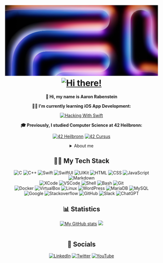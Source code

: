 <h1 align="center">
    <img src="https://github.com/aaron-22766/aaron-22766/blob/main/bin/images/banner-2025.jpeg" alt="">
    <a href="https://git.io/typing-svg"><img src="https://readme-typing-svg.herokuapp.com?font=M+PLUS+Rounded+1c&weight=800&size=40&color=497DE6&center=true&vCenter=true&random=false&width=700&height=70&lines=Hi+there!+I'm+Aaron+%E2%9C%8C%EF%B8%8F;Welcome+to+my+profile!" alt="Hi there!" /></a>
</h1>
<div align="center">
  
  **👋 Hi, my name is Aaron Rabenstein**
  
  **🐦‍🔥 I'm currently learning iOS App Development:**

   <a href="https://github.com/aaron-22766/Hacking-With-Swift.git"><img src="https://img.shields.io/badge/Hacking_With_Swift-E0E0E0?style=for-the-badge&logo=Swift&logoColor=FA7343" alt="Hacking With Swift"></a>

  **🎓 Previously, I studied Computer Science at 42 Heilbronn:**
  
  <a href="https://www.42heilbronn.de"><img src="https://img.shields.io/badge/Heilbronn-58B7BA?style=for-the-badge&logo=42&logoColor=white" alt="42 Heilbronn"></a>
  <a href="https://github.com/aaron-22766/42_Cursus/blob/master/README.md"><img src="https://img.shields.io/badge/Cursus_Projects-E0E0E0?style=for-the-badge&logo=42&logoColor=58B7BA" alt="42 Cursus"></a>

<details><summary>About me</summary>

  ** I'm very interested in tech hardware, expecially Apple**

  **🔨 I want to build apps that improve our daily lives**

  **♻️ My motto is 'efficiency first' because every resource counts**

  **🚶‍♂️ I like to go on long walks and enjoy nature**
  
  **🤓 Want to nerd out? I love Lord of the Rings, Narnia, Hunger Games and other fantasy tales**
</details>
</div>
<div align="center">
    <h2>👨‍💻 My Tech Stack</h2>
    <img src="https://img.shields.io/badge/C-00599C?style=for-the-badge&logo=c&logoColor=white" alt="C">
    <img src="https://img.shields.io/badge/C%2B%2B-00599C?style=for-the-badge&logo=c%2B%2B&logoColor=white" alt="C++">
    <img src="https://img.shields.io/badge/Swift-FA7343?style=for-the-badge&logo=swift&logoColor=white" alt="Swift">
    <img src="https://img.shields.io/badge/SwiftUI-284DCF?style=for-the-badge&logo=swift&logoColor=white" alt="SwiftUI">
    <img src="https://img.shields.io/badge/UIKit-4089F4?style=for-the-badge&logo=uikit&logoColor=white" alt="UIKit">
    <img src="https://img.shields.io/badge/HTML-E34F26?style=for-the-badge&logo=html5&logoColor=white" alt="HTML">
    <img src="https://img.shields.io/badge/CSS-239120?&style=for-the-badge&logo=css3&logoColor=white" alt="CSS">
    <img src="https://img.shields.io/badge/JavaScript-F7DF1E?style=for-the-badge&logo=javascript&logoColor=black" alt="JavaScript">
    <img src="https://img.shields.io/badge/Markdown-000000?style=for-the-badge&logo=markdown&logoColor=white" alt="Markdown">
    <br>
    <img src="https://img.shields.io/badge/Xcode-007ACC?style=for-the-badge&logo=Xcode&logoColor=white" alt="XCode">
    <img src="https://img.shields.io/badge/VSCode-0078D4?style=for-the-badge&logo=visual%20studio%20code&logoColor=white" alt="VSCode">
    <img src="https://img.shields.io/badge/Shell_Script-121011?style=for-the-badge&logo=gnu-bash&logoColor=white" alt="Shell">
    <img src="https://img.shields.io/badge/Bash-4EAA25?style=for-the-badge&logo=GNU%20Bash&logoColor=white" alt="Bash">
    <img src="https://img.shields.io/badge/GIT-E44C30?style=for-the-badge&logo=git&logoColor=white" alt="Git">
    <br>
    <img src="https://img.shields.io/badge/docker-%230db7ed.svg?style=for-the-badge&logo=docker&logoColor=white" alt="Docker">
    <img src="https://img.shields.io/badge/VirtualBox-21416b?style=for-the-badge&logo=VirtualBox&logoColor=white" alt="VirtualBox">
    <img src="https://img.shields.io/badge/Linux-FCC624?style=for-the-badge&logo=linux&logoColor=black" alt="Linux">
    <img src="https://img.shields.io/badge/Wordpress-21759B?style=for-the-badge&logo=wordpress&logoColor=white" alt="WordPress">
    <img src="https://img.shields.io/badge/MariaDB-003545?style=for-the-badge&logo=mariadb&logoColor=white" alt="MariaDB">
    <img src="https://img.shields.io/badge/mysql-335070?style=for-the-badge&logo=mysql&logoColor=white" alt="MySQL">
    <br>
    <img src="https://img.shields.io/badge/Google-202124?style=for-the-badge&logo=google&logoColor=white" alt="Google">
    <img src="https://img.shields.io/badge/Stackoverflow-E3853D?style=for-the-badge&logo=stackoverflow&logoColor=white" alt="Stackoverflow">
    <img src="https://img.shields.io/badge/GitHub-100000?style=for-the-badge&logo=github&logoColor=white" alt="GitHub">
    <img src="https://img.shields.io/badge/Slack-4A154B?style=for-the-badge&logo=slack&logoColor=white" alt="Slack">
    <img src="https://img.shields.io/badge/chatGPT-74aa9c?style=for-the-badge&logo=openai&logoColor=white" alt="ChatGPT">
    <h2>📊 Statistics</h2>
    <a href="https://github.com/anuraghazra/github-readme-stats"><img src="https://github-readme-stats.vercel.app/api?username=aaron-22766&hide=prs&show_icons=true&=title_color=ffffff&text_color=e7edf2&icon_color=050b4a&hide_border=true&border_radius=21&bg_color=45,7297df,224abf&hide_rank=true&include_all_commits=true&custom_title=My+GitHub+stats" alt="My GitHub stats"></a>
    <a href="https://github.com/anuraghazra/github-readme-stats"><img src="https://github-readme-stats.vercel.app/api/top-langs/?username=aaron-22766&=title_color=ffffff&text_color=e7edf2&layout=compact&hide_border=true&border_radius=21&bg_color=45,386CE2,060A40" als="Most Used Languages"></a>
    <br><br>
    <h2>📯 Socials</h2>
    <a href="https://www.linkedin.com/in/aaron-rabenstein" target="_blank"><img src="https://img.shields.io/badge/LinkedIn-0077B5?style=for-the-badge&logo=linkedin&logoColor=white" alt="LinkedIn"></a>
    <a href="https://twitter.com/aaron__22766" target="_blank"><img src="https://img.shields.io/badge/Twitter-1DA1F2?style=for-the-badge&logo=x&logoColor=white" alt="Twitter"></a>
    <a href="https://www.youtube.com/@aaron_22766" target="_blank"><img src="https://img.shields.io/badge/YouTube-FF0000?style=for-the-badge&logo=youtube&logoColor=white" alt="YouTube"></a>
</div>
<br><br>
<div align="right">
    <a href="https://github.com/hehuapei/visitor-badge"><img src="https://visitor-badge.laobi.icu/badge?page_id=aaron-22766.aaron-22766&right_color=yellow" alt=""></a>
</div>
